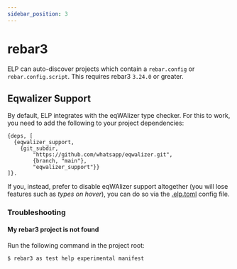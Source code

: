```yaml
---
sidebar_position: 3
---
```


# rebar3

ELP can auto-discover projects which contain a `rebar.config` or `rebar.config.script`. This requires rebar3 `3.24.0` or greater.

## Eqwalizer Support

By default, ELP integrates with the eqWAlizer type checker. For this to work, you need to add the following to your project dependencies:

```
{deps, [
  {eqwalizer_support,
    {git_subdir,
        "https://github.com/whatsapp/eqwalizer.git",
        {branch, "main"},
        "eqwalizer_support"}}
]}.
```

If you, instead, prefer to disable eqWAlizer support altogether (you will lose features such as _types on hover_), you can do so via the [.elp.toml](./elp-toml.md#eqwalizer) config file.

### Troubleshooting

#### My rebar3 project is not found

Run the following command in the project root:

```
$ rebar3 as test help experimental manifest
```
